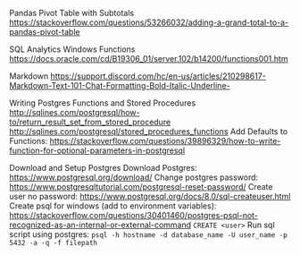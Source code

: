 Pandas Pivot Table with Subtotals
https://stackoverflow.com/questions/53266032/adding-a-grand-total-to-a-pandas-pivot-table

SQL Analytics Windows Functions
https://docs.oracle.com/cd/B19306_01/server.102/b14200/functions001.htm

Markdown
https://support.discord.com/hc/en-us/articles/210298617-Markdown-Text-101-Chat-Formatting-Bold-Italic-Underline-

Writing Postgres Functions and Stored Procedures
http://sqlines.com/postgresql/how-to/return_result_set_from_stored_procedure
http://sqlines.com/postgresql/stored_procedures_functions
Add Defaults to Functions: https://stackoverflow.com/questions/39896329/how-to-write-function-for-optional-parameters-in-postgresql


Download and Setup Postgres
Download Postgres: https://www.postgresql.org/download/
Change postgres password: https://www.postgresqltutorial.com/postgresql-reset-password/
Create user no password: https://www.postgresql.org/docs/8.0/sql-createuser.html
Create psql for windows (add to environment variables): https://stackoverflow.com/questions/30401460/postgres-psql-not-recognized-as-an-internal-or-external-command ```CREATE <user>```
Run sql script using postgres: ```psql -h hostname -d database_name -U user_name -p 5432 -a -q -f filepath```